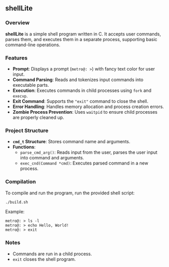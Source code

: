 ## shellLite

### Overview
**shellLite** is a simple shell program written in C. It accepts user commands, parses them, and executes them in a separate process, supporting basic command-line operations.

### Features
- **Prompt**: Displays a prompt (`metro@: >`) with fancy text color for user input.
- **Command Parsing**: Reads and tokenizes input commands into executable parts.
- **Execution**: Executes commands in child processes using `fork` and `execvp`.
- **Exit Command**: Supports the `"exit"` command to close the shell.
- **Error Handling**: Handles memory allocation and process creation errors.
- **Zombie Process Prevention**: Uses `waitpid` to ensure child processes are properly cleaned up.

### Project Structure
- **`cmd_t` Structure**: Stores command name and arguments.
- **Functions**:
  - `parse_cmd_arg()`: Reads input from the user, parses the user input into command and arguments.
  - `exec_cnd(Command *cmd)`: Executes parsed command in a new process.

### Compilation
To compile and run the program, run the provided shell script:
```bash
./build.sh
```

Example:
```plaintext
metro@: > ls -l
metro@: > echo Hello, World!
metro@: > exit
```

### Notes
- Commands are run in a child process.
- `exit` closes the shell program.
